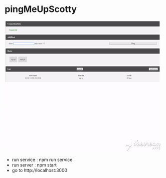 # pingMeUpScotty

![alt text](show.gif)

- run service :
  npm run service
- run server :
  npm start
- go to http://localhost:3000
